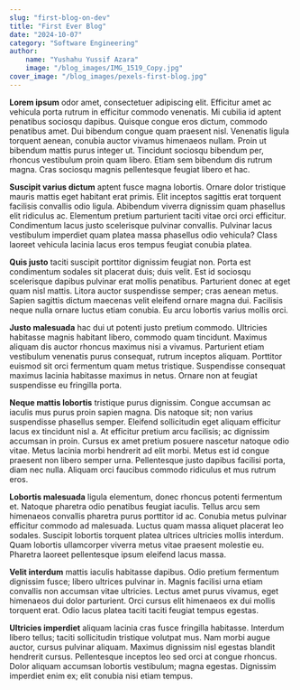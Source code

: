 ```yaml
---
slug: "first-blog-on-dev"
title: "First Ever Blog"
date: "2024-10-07"
category: "Software Engineering"
author:
    name: "Yushahu Yussif Azara"
    image: "/blog_images/IMG_1519_Copy.jpg"
cover_image: "/blog_images/pexels-first-blog.jpg"
---
```


**Lorem ipsum** odor amet, consectetuer adipiscing elit. Efficitur amet ac vehicula porta rutrum in efficitur commodo venenatis. Mi cubilia id aptent penatibus sociosqu dapibus. Quisque congue eros dictum, commodo penatibus amet. Dui bibendum congue quam praesent nisl. Venenatis ligula torquent aenean, conubia auctor vivamus himenaeos nullam. Proin ut bibendum mattis purus integer ut. Tincidunt sociosqu bibendum per, rhoncus vestibulum proin quam libero. Etiam sem bibendum dis rutrum magna. Cras sociosqu magnis pellentesque feugiat libero et hac.

**Suscipit varius dictum** aptent fusce magna lobortis. Ornare dolor tristique mauris mattis eget habitant erat primis. Elit inceptos sagittis erat torquent facilisis convallis odio ligula. Abibendum viverra dignissim quam phasellus elit ridiculus ac. Elementum pretium parturient taciti vitae orci orci efficitur. Condimentum lacus justo scelerisque pulvinar convallis. Pulvinar lacus vestibulum imperdiet quam platea massa phasellus odio vehicula? Class laoreet vehicula lacinia lacus eros tempus feugiat conubia platea.

**Quis justo** taciti suscipit porttitor dignissim feugiat non. Porta est condimentum sodales sit placerat duis; duis velit. Est id sociosqu scelerisque dapibus pulvinar erat mollis penatibus. Parturient donec at eget quam nisl mattis. Litora auctor suspendisse semper; cras aenean metus. Sapien sagittis dictum maecenas velit eleifend ornare magna dui. Facilisis neque nulla ornare luctus etiam conubia. Eu arcu lobortis varius mollis orci.

**Justo malesuada** hac dui ut potenti justo pretium commodo. Ultricies habitasse magnis habitant libero, commodo quam tincidunt. Maximus aliquam dis auctor rhoncus maximus nisi a vivamus. Parturient etiam vestibulum venenatis purus consequat, rutrum inceptos aliquam. Porttitor euismod sit orci fermentum quam metus tristique. Suspendisse consequat maximus lacinia habitasse maximus in netus. Ornare non at feugiat suspendisse eu fringilla porta.

**Neque mattis lobortis** tristique purus dignissim. Congue accumsan ac iaculis mus purus proin sapien magna. Dis natoque sit; non varius suspendisse phasellus semper. Eleifend sollicitudin eget aliquam efficitur lacus ex tincidunt nisl a. At efficitur pretium arcu facilisis; ac dignissim accumsan in proin. Cursus ex amet pretium posuere nascetur natoque odio vitae. Metus lacinia morbi hendrerit ad elit morbi. Metus est id congue praesent non libero semper urna. Pellentesque justo dapibus facilisi porta, diam nec nulla. Aliquam orci faucibus commodo ridiculus et mus rutrum eros.

**Lobortis malesuada** ligula elementum, donec rhoncus potenti fermentum et. Natoque pharetra odio penatibus feugiat iaculis. Tellus arcu sem himenaeos convallis pharetra purus porttitor id ac. Conubia metus pulvinar efficitur commodo ad malesuada. Luctus quam massa aliquet placerat leo sodales. Suscipit lobortis torquent platea ultrices ultricies mollis interdum. Quam lobortis ullamcorper viverra metus vitae praesent molestie eu. Pharetra laoreet pellentesque ipsum eleifend lacus massa.

**Velit interdum** mattis iaculis habitasse dapibus. Odio pretium fermentum dignissim fusce; libero ultrices pulvinar in. Magnis facilisi urna etiam convallis non accumsan vitae ultricies. Lectus amet purus vivamus, eget himenaeos dui dolor parturient. Orci cursus elit himenaeos ex dui mollis torquent erat. Odio lacus platea taciti taciti feugiat tempus egestas.

**Ultricies imperdiet** aliquam lacinia cras fusce fringilla habitasse. Interdum libero tellus; taciti sollicitudin tristique volutpat mus. Nam morbi augue auctor, cursus pulvinar aliquam. Maximus dignissim nisl egestas blandit hendrerit cursus. Pellentesque inceptos leo sed orci at congue rhoncus. Dolor aliquam accumsan lobortis vestibulum; magna egestas. Dignissim imperdiet enim ex; elit conubia nisi etiam tempus.
